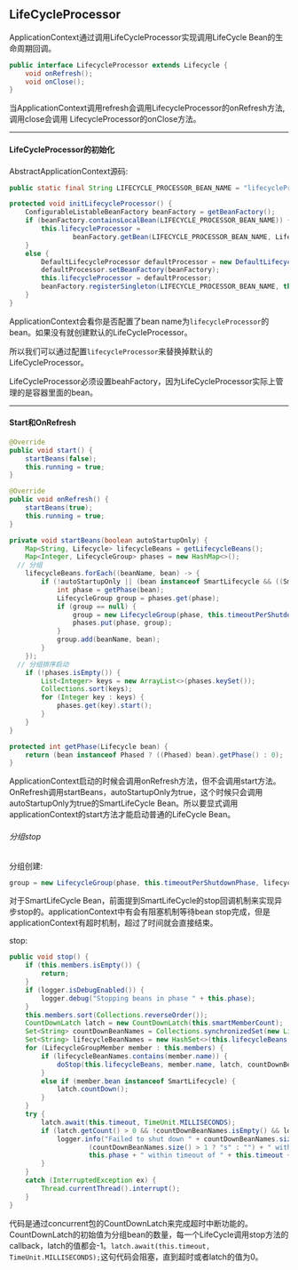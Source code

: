 ## LifeCycleProcessor

ApplicationContext通过调用LifeCycleProcessor实现调用LifeCycle Bean的生命周期回调。

```Java
public interface LifecycleProcessor extends Lifecycle {
	void onRefresh();
	void onClose();
}
```
当ApplicationContext调用refresh会调用LifecycleProcessor的onRefresh方法,调用close会调用
LifecycleProcessor的onClose方法。

---

#### LifeCycleProcessor的初始化

AbstractApplicationContext源码:
```Java
public static final String LIFECYCLE_PROCESSOR_BEAN_NAME = "lifecycleProcessor";

protected void initLifecycleProcessor() {
	ConfigurableListableBeanFactory beanFactory = getBeanFactory();
	if (beanFactory.containsLocalBean(LIFECYCLE_PROCESSOR_BEAN_NAME)) {
		this.lifecycleProcessor =
				beanFactory.getBean(LIFECYCLE_PROCESSOR_BEAN_NAME, LifecycleProcessor.class);
	}
	else {
		DefaultLifecycleProcessor defaultProcessor = new DefaultLifecycleProcessor();
		defaultProcessor.setBeanFactory(beanFactory);
		this.lifecycleProcessor = defaultProcessor;
		beanFactory.registerSingleton(LIFECYCLE_PROCESSOR_BEAN_NAME, this.lifecycleProcessor);
	}
}
```
ApplicationContext会看你是否配置了bean name为`lifecycleProcessor`的bean。如果没有就创建默认的LifeCycleProcessor。

所以我们可以通过配置`lifecycleProcessor`来替换掉默认的LifeCycleProcessor。

LifeCycleProcessor必须设置beahFactory，因为LifeCycleProcessor实际上管理的是容器里面的bean。

---

#### Start和OnRefresh

```java
@Override
public void start() {
	startBeans(false);
	this.running = true;
}

@Override
public void onRefresh() {
	startBeans(true);
	this.running = true;
}

private void startBeans(boolean autoStartupOnly) {
	Map<String, Lifecycle> lifecycleBeans = getLifecycleBeans();
	Map<Integer, LifecycleGroup> phases = new HashMap<>();
  // 分组
	lifecycleBeans.forEach((beanName, bean) -> {
		if (!autoStartupOnly || (bean instanceof SmartLifecycle && ((SmartLifecycle) bean).isAutoStartup())) {
			int phase = getPhase(bean);
			LifecycleGroup group = phases.get(phase);
			if (group == null) {
				group = new LifecycleGroup(phase, this.timeoutPerShutdownPhase, lifecycleBeans, autoStartupOnly);
				phases.put(phase, group);
			}
			group.add(beanName, bean);
		}
	});
  // 分组排序启动
	if (!phases.isEmpty()) {
		List<Integer> keys = new ArrayList<>(phases.keySet());
		Collections.sort(keys);
		for (Integer key : keys) {
			phases.get(key).start();
		}
	}
}

protected int getPhase(Lifecycle bean) {
	return (bean instanceof Phased ? ((Phased) bean).getPhase() : 0);
}
```

ApplicationContext启动的时候会调用onRefresh方法，但不会调用start方法。OnRefresh调用startBeans，autoStartupOnly为true，这个时候只会调用autoStartupOnly为true的SmartLifeCycle Bean。所以要显式调用applicationContext的start方法才能启动普通的LifeCycle Bean。

###### 分组stop

分组创建:
```java
group = new LifecycleGroup(phase, this.timeoutPerShutdownPhase, lifecycleBeans, autoStartupOnly);
```

对于SmartLifeCycle Bean，前面提到SmartLifeCycle的stop回调机制来实现异步stop的。applicationContext中有会有阻塞机制等待bean stop完成，但是applicationContext有超时机制，超过了时间就会直接结束。

stop:
```java
public void stop() {
	if (this.members.isEmpty()) {
		return;
	}
	if (logger.isDebugEnabled()) {
		logger.debug("Stopping beans in phase " + this.phase);
	}
	this.members.sort(Collections.reverseOrder());
	CountDownLatch latch = new CountDownLatch(this.smartMemberCount);
	Set<String> countDownBeanNames = Collections.synchronizedSet(new LinkedHashSet<>());
	Set<String> lifecycleBeanNames = new HashSet<>(this.lifecycleBeans.keySet());
	for (LifecycleGroupMember member : this.members) {
		if (lifecycleBeanNames.contains(member.name)) {
			doStop(this.lifecycleBeans, member.name, latch, countDownBeanNames);
		}
		else if (member.bean instanceof SmartLifecycle) {
			latch.countDown();
		}
	}
	try {
		latch.await(this.timeout, TimeUnit.MILLISECONDS);
		if (latch.getCount() > 0 && !countDownBeanNames.isEmpty() && logger.isInfoEnabled()) {
			logger.info("Failed to shut down " + countDownBeanNames.size() + " bean" +
					(countDownBeanNames.size() > 1 ? "s" : "") + " with phase value " +
					this.phase + " within timeout of " + this.timeout + ": " + countDownBeanNames);
		}
	}
	catch (InterruptedException ex) {
		Thread.currentThread().interrupt();
	}
}
```

代码是通过concurrent包的CountDownLatch来完成超时中断功能的。CountDownLatch的初始值为分组bean的数量，每一个LifeCycle调用stop方法的callback，latch的值都会-1。`latch.await(this.timeout, TimeUnit.MILLISECONDS);`这句代码会阻塞，直到超时或者latch的值为0。
